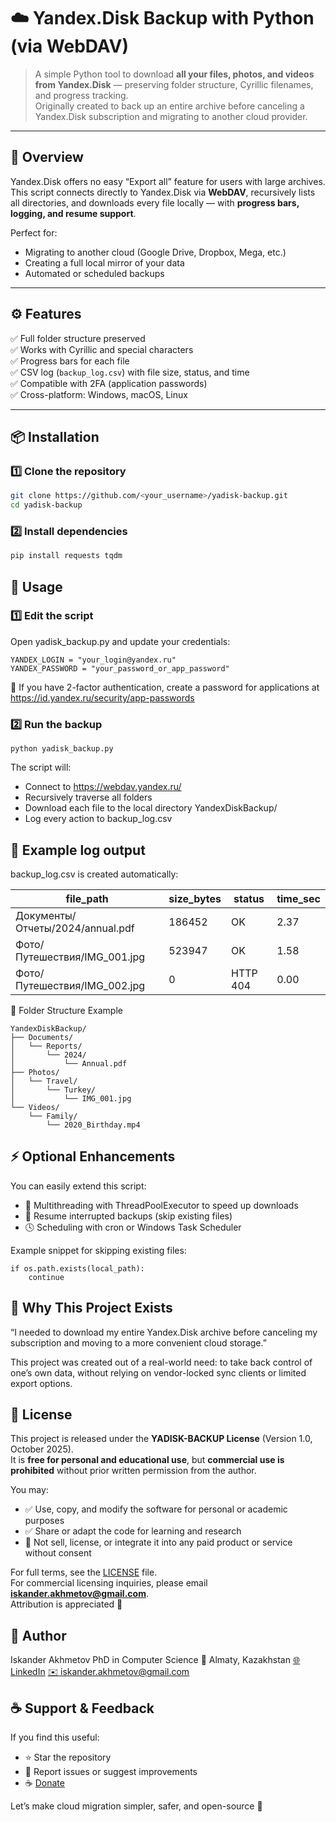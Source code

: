 # ☁️ Yandex.Disk Backup with Python (via WebDAV)

> A simple Python tool to download **all your files, photos, and videos from Yandex.Disk** — preserving folder structure, Cyrillic filenames, and progress tracking.  
> Originally created to back up an entire archive before canceling a Yandex.Disk subscription and migrating to another cloud provider.

---

## 🧭 Overview

Yandex.Disk offers no easy “Export all” feature for users with large archives.  
This script connects directly to Yandex.Disk via **WebDAV**, recursively lists all directories, and downloads every file locally — with **progress bars, logging, and resume support**.

Perfect for:
- Migrating to another cloud (Google Drive, Dropbox, Mega, etc.)
- Creating a full local mirror of your data
- Automated or scheduled backups

---

## ⚙️ Features

✅ Full folder structure preserved  
✅ Works with Cyrillic and special characters  
✅ Progress bars for each file  
✅ CSV log (`backup_log.csv`) with file size, status, and time  
✅ Compatible with 2FA (application passwords)  
✅ Cross-platform: Windows, macOS, Linux  

---

## 📦 Installation

### 1️⃣ Clone the repository
```bash
git clone https://github.com/<your_username>/yadisk-backup.git
cd yadisk-backup
```

### 2️⃣ Install dependencies
```bash
pip install requests tqdm
```

## 🚀 Usage
### 1️⃣ Edit the script

Open yadisk_backup.py and update your credentials:
```
YANDEX_LOGIN = "your_login@yandex.ru"
YANDEX_PASSWORD = "your_password_or_app_password"
```

🔐 If you have 2-factor authentication, create a password for applications at
https://id.yandex.ru/security/app-passwords

### 2️⃣ Run the backup
```
python yadisk_backup.py
```

The script will:
- Connect to https://webdav.yandex.ru/
- Recursively traverse all folders
- Download each file to the local directory YandexDiskBackup/
- Log every action to backup_log.csv

## 🧾 Example log output

backup_log.csv is created automatically:

| file_path                              | size_bytes | status    | time_sec |
|----------------------------------------|-------------|------------|-----------|
| Документы/Отчеты/2024/annual.pdf       | 186452      | OK         | 2.37      |
| Фото/Путешествия/IMG_001.jpg           | 523947      | OK         | 1.58      |
| Фото/Путешествия/IMG_002.jpg           | 0           | HTTP 404   | 0.00      |

📂 Folder Structure Example
```
YandexDiskBackup/
├── Documents/
│   └── Reports/
│       └── 2024/
│           └── Annual.pdf
├── Photos/
│   └── Travel/
│       └── Turkey/
│           └── IMG_001.jpg
└── Videos/
    └── Family/
        └── 2020_Birthday.mp4
```
## ⚡ Optional Enhancements

You can easily extend this script:
- 🧵 Multithreading with ThreadPoolExecutor to speed up downloads
- 🔁 Resume interrupted backups (skip existing files)
- 🕓 Scheduling with cron or Windows Task Scheduler

Example snippet for skipping existing files:
```
if os.path.exists(local_path):
    continue
```

## 🧠 Why This Project Exists

“I needed to download my entire Yandex.Disk archive before canceling my subscription and moving to a more convenient cloud storage.”

This project was created out of a real-world need: to take back control of one’s own data, without relying on vendor-locked sync clients or limited export options.

## 🪪 License

This project is released under the **YADISK-BACKUP License** (Version 1.0, October 2025).  
It is **free for personal and educational use**, but **commercial use is prohibited** without prior written permission from the author.

You may:
- ✅ Use, copy, and modify the software for personal or academic purposes  
- ✅ Share or adapt the code for learning and research  
- 🚫 Not sell, license, or integrate it into any paid product or service without consent  

For full terms, see the [LICENSE](LICENSE) file.  
For commercial licensing inquiries, please email **iskander.akhmetov@gmail.com**.  
Attribution is appreciated 🙌

## 💬 Author

Iskander Akhmetov
PhD in Computer Science
📍 Almaty, Kazakhstan
[🌐 LinkedIn](https://www.linkedin.com/in/iskander-akhmetov-ba8a9a1a/)
[✉️ iskander.akhmetov@gmail.com](mailto:iskander.akhmetov@gmail.com)

## ☕ Support & Feedback

If you find this useful:
- ⭐ Star the repository
- 🐛 Report issues or suggest improvements
- ☕ [Donate](https://www.paypal.com/paypalme/AkhmetovIskander) 

Let’s make cloud migration simpler, safer, and open-source 🚀
